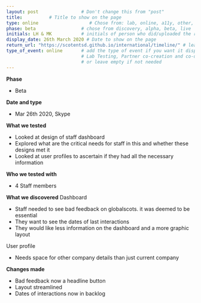 ```yaml
---
layout: post                # Don't change this from "post"
title:          # Title to show on the page
type: online                   # Chose from: lab, online, a11y, other, partner
phase: beta                 # chose from discovery, alpha, beta, live
initials: LH & MK           # initials of person who did/uploaded the research
display_date: 26th March 2020 # Date to show on the page
return_url: "https://scotentsd.github.io/international/timeline/" # leave like this - don't change it   
type_of_event: online       # add the type of event if you want it displayed added to the heading when the post is clicked on
                            # Lab Testing, Partner co-creation and co-design, Accessibility, Online research and testing, Events, F2F and testing
                            # or leave empty if not needed
---
```


**Phase**
- Beta

**Date and type**
- Mar 26th 2020,  Skype

**What we tested**
- Looked at design of staff dashboard
- Explored what are the critical needs for staff in this and whether these designs met it
- Looked at user profiles to ascertain if they had all the necessary information

**Who we tested with**
- 4 Staff members

**What we discovered**
Dashboard
- Staff needed to see bad feedback on globalscots.  it was deemed to be essential
- They want to see the dates of last interactions
- They would like less information on the dashboard and a more graphic layout

User profile
- Needs space for other company details than just current company

**Changes made**
- Bad feedback now a headline button
- Layout streamlined
- Dates of interactions now in backlog
